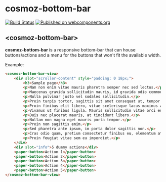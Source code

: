 cosmoz-bottom-bar
==================

[![Build Status](https://travis-ci.org/Neovici/cosmoz-bottom-bar.svg?branch=master)](https://travis-ci.org/Neovici/cosmoz-bottom-bar)
[![Published on webcomponents.org](https://img.shields.io/badge/webcomponents.org-published-blue.svg)](https://www.webcomponents.org/element/Neovici/cosmoz-bottom-bar)

## &lt;cosmoz-bottom-bar&gt;

**cosmoz-bottom-bar** is a responsive bottom-bar that can house buttons/actions and a menu for the buttons that won't fit the available width.

Example:

<!---
```
<custom-element-demo>
	<template>
		<script src="../webcomponentsjs/webcomponents-lite.js"></script>
		<link rel="import" href="cosmoz-bottom-bar-view.html">
		<link rel="import" href="../paper-button/paper-button.html">
		<style>
			body {
				background-color: lightblue;
				font-family: sans-serif;
				margin: 0;
				height: 100vh;
				flex-direction: column;
				display: flex;
			}
			p {
				margin: 40px 0;
			}
		</style>
		<next-code-block></next-code-block>
	</template>
</custom-element-demo>
```
-->
```html
<cosmoz-bottom-bar-view>
	<div slot="scroller-content" style="padding: 0 18px;">
		<h3>Sample page</h3>
		<p>Nam non enim vitae mauris pharetra semper nec sed lectus.</p>
		<p>Maecenas gravida sollicitudin mauris, id gravida odio commodo iaculis.</p>
		<p>Nulla pulvinar justo vel sodales sollicitudin.</p>
		<p>Proin turpis tortor, sagittis sit amet consequat ut, tempor non velit.</p>
		<p>Proin finibus elit libero, vitae scelerisque lacus maximus ac.</p>
		<p>Vivamus ut finibus ligula. Mauris sollicitudin vitae orci eu scelerisque.</p>
		<p>Duis nec placerat mauris, at tincidunt libero.</p>
		<p>Nullam non magna eget mauris porta tempor.</p>
		<p>Proin non sagittis enim.</p>
		<p>Sed pharetra ante ipsum, in porta dolor sagittis non.</p>
		<p>Cras odio quam, pretium consectetur finibus eu, elementum at risus.</p>
		<p>Proin feugiat vitae sem eu imperdiet.</p>
	</div>
	<div slot="info">5 dummy actions</div>
	<paper-button>Action 1</paper-button>
	<paper-button>Action 2</paper-button>
	<paper-button>Action 3</paper-button>
	<paper-button>Action 4</paper-button>
	<paper-button>Action 5</paper-button>
</cosmoz-bottom-bar-view>
```